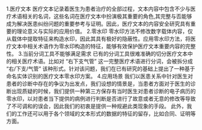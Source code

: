 1.医疗文本
医疗文本记录着医生为患者治疗的全部过程，文本内容中包含不少与医疗术语相关的名词，这些名词在医疗文本中扮演极其重要的角色,其完整与否能够成为解决医患纠纷问题的重要参考与证明。因此，医疗文本的内容安全研究具有重要的理论意义与实际的应用价值。
2.零水印
零水印方法不修改数字载体内容，仅从载体中提取特征来构造水印，因此其具有极好的隐蔽性。应用零水印方法，将医疗文本中相关术语作为零水印构造的特征，能够有效保护医疗文本重要内容的完整性。
3.当前分词工具不能够满足需求
已有的分词工具很难准确的切分医疗文本中的相关医疗术语。比如对 “右下支气管” 这一完整医疗术语进行分词，会被拆分成 “右/下支/气管” 该种形式。针对该问题，我们在已有研究的基础上提出了一种基于命名实体识别的医疗文本零水印方案。
4.应用场景
我们以医患关系中针对医生对患者的诊断中存在的争议为出发点，我们设想的情景是，当患者方面对于医生的诊断出现质疑的时候，我们提供一种第三方保存有当时医生对患者诊断的电子病历的零水印，以对患者当下提供的病例进行判断是否进行了故意或者无意的修改等导致了不可调和的误会，因此我们的初衷是提供一种规避此类现象的手段。
此外，我们的工作还可以用于各个领域的文本形式的数据的特征的留存，比如合同、证明等方面。
